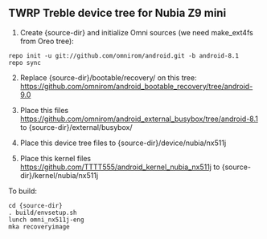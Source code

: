 ## TWRP Treble device tree for Nubia Z9 mini


1) Create {source-dir} and initialize Omni sources (we need make_ext4fs from Oreo tree): 

```
repo init -u git://github.com/omnirom/android.git -b android-8.1
repo sync
```

2) Replace {source-dir}/bootable/recovery/ on this tree: https://github.com/omnirom/android_bootable_recovery/tree/android-9.0

3) Place this files https://github.com/omnirom/android_external_busybox/tree/android-8.1 to {source-dir}/external/busybox/

4) Place this device tree files to {source-dir}/device/nubia/nx511j

5) Place this kernel files https://github.com/TTTT555/android_kernel_nubia_nx511j to {source-dir}/kernel/nubia/nx511j


To build:

```
cd {source-dir}
. build/envsetup.sh
lunch omni_nx511j-eng
mka recoveryimage
```

